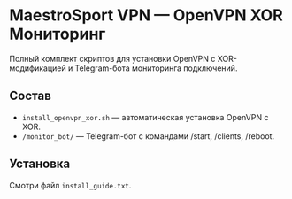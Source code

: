 # MaestroSport VPN — OpenVPN XOR Мониторинг

Полный комплект скриптов для установки OpenVPN с XOR-модификацией и Telegram-бота мониторинга подключений.

## Состав

- `install_openvpn_xor.sh` — автоматическая установка OpenVPN с XOR.
- `/monitor_bot/` — Telegram-бот с командами /start, /clients, /reboot.

## Установка

Смотри файл `install_guide.txt`.
